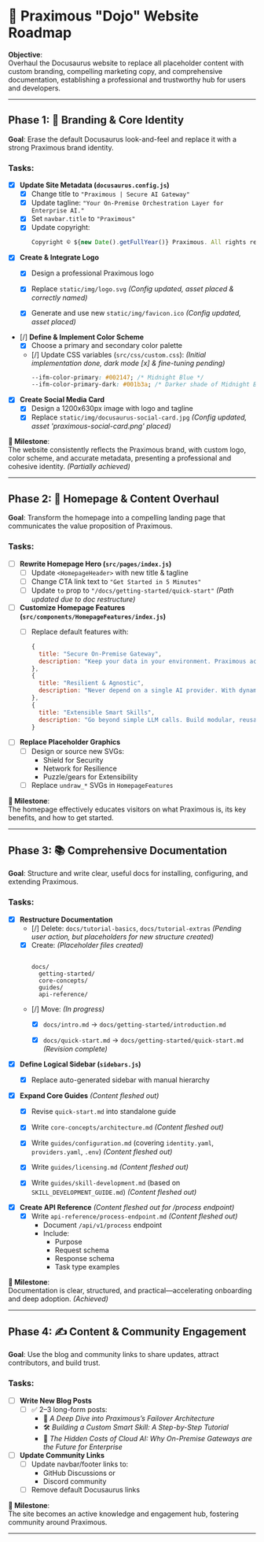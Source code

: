 # 🧭 Praximous "Dojo" Website Roadmap

**Objective**:  
Overhaul the Docusaurus website to replace all placeholder content with custom branding, compelling marketing copy, and comprehensive documentation, establishing a professional and trustworthy hub for users and developers.

---

## Phase 1: 🎨 Branding & Core Identity

**Goal**: Erase the default Docusaurus look-and-feel and replace it with a strong Praximous brand identity.

### Tasks:

- [x] **Update Site Metadata (`docusaurus.config.js`)**  
  - [x] Change title to `"Praximous | Secure AI Gateway"`
  - [x] Update tagline: `"Your On-Premise Orchestration Layer for Enterprise AI."`
  - [x] Set `navbar.title` to `"Praximous"`
  - [x] Update copyright:
    ```js
    Copyright © ${new Date().getFullYear()} Praximous. All rights reserved.
    ```

- [x] **Create & Integrate Logo**  
  - [x] Design a professional Praximous logo  
  - [x] Replace `static/img/logo.svg` *(Config updated, asset placed & correctly named)*
  - [x] Generate and use new `static/img/favicon.ico` *(Config updated, asset placed)*


- [/] **Define & Implement Color Scheme**  
  - [x] Choose a primary and secondary color palette  
  - [/] Update CSS variables (`src/css/custom.css`): *(Initial implementation done, dark mode [x] & fine-tuning pending)*
    ```css
    --ifm-color-primary: #002147; /* Midnight Blue */
    --ifm-color-primary-dark: #001b3a; /* Darker shade of Midnight Blue */

    ```

- [x] **Create Social Media Card**  
  - [x] Design a 1200x630px image with logo and tagline  
  - [x] Replace `static/img/docusaurus-social-card.jpg` *(Config updated, asset 'praximous-social-card.png' placed)*

**🏁 Milestone**:  
The website consistently reflects the Praximous brand, with custom logo, color scheme, and accurate metadata, presenting a professional and cohesive identity. *(Partially achieved)*

---

## Phase 2: 📢 Homepage & Content Overhaul

**Goal**: Transform the homepage into a compelling landing page that communicates the value proposition of Praximous.

### Tasks:

- [ ] **Rewrite Homepage Hero (`src/pages/index.js`)**  
  - [ ] Update `<HomepageHeader>` with new title & tagline  
  - [ ] Change CTA link text to `"Get Started in 5 Minutes"`  
  - [ ] Update `to` prop to `"/docs/getting-started/quick-start"` *(Path updated due to doc restructure)*

- [ ] **Customize Homepage Features (`src/components/HomepageFeatures/index.js`)**  
  - [ ] Replace default features with:

    ```js
    {
      title: "Secure On-Premise Gateway",
      description: "Keep your data in your environment. Praximous acts as a central, secure orchestration layer, preventing sensitive information from being exposed to third-party services."
    },
    {
      title: "Resilient & Agnostic",
      description: "Never depend on a single AI provider. With dynamic failover and a pluggable architecture, Praximous ensures your applications remain operational and flexible."
    },
    {
      title: "Extensible Smart Skills",
      description: "Go beyond simple LLM calls. Build modular, reusable logic units—Smart Skills—to automate complex business processes and create powerful, context-aware workflows."
    }
    ```

- [ ] **Replace Placeholder Graphics**  
  - [ ] Design or source new SVGs:
    - Shield for Security
    - Network for Resilience
    - Puzzle/gears for Extensibility  
  - [ ] Replace `undraw_*` SVGs in `HomepageFeatures`

**🏁 Milestone**:  
The homepage effectively educates visitors on what Praximous is, its key benefits, and how to get started.

---

## Phase 3: 📚 Comprehensive Documentation

**Goal**: Structure and write clear, useful docs for installing, configuring, and extending Praximous.

### Tasks:

- [x] **Restructure Documentation**  
  - [/] Delete: `docs/tutorial-basics`, `docs/tutorial-extras` *(Pending user action, but placeholders for new structure created)*
  - [x] Create: *(Placeholder files created)*
    ```

    docs/
      getting-started/
      core-concepts/
      guides/
      api-reference/
    ```
  - [/] Move: *(In progress)*
    - [x] `docs/intro.md` → `docs/getting-started/introduction.md`
    - [x] `docs/quick-start.md` → `docs/getting-started/quick-start.md` *(Revision complete)*


- [x] **Define Logical Sidebar (`sidebars.js`)**  
  - [x] Replace auto-generated sidebar with manual hierarchy


- [x] **Expand Core Guides** *(Content fleshed out)*
  - [x] Revise `quick-start.md` into standalone guide
  - [x] Write `core-concepts/architecture.md` *(Content fleshed out)*
  - [x] Write `guides/configuration.md` (covering `identity.yaml`, `providers.yaml`, `.env`) *(Content fleshed out)*
  - [x] Write `guides/licensing.md` *(Content fleshed out)*
  - [x] Write `guides/skill-development.md` (based on `SKILL_DEVELOPMENT_GUIDE.md`) *(Content fleshed out)*


- [x] **Create API Reference** *(Content fleshed out for /process endpoint)*
  - [x] Write `api-reference/process-endpoint.md` *(Content fleshed out)*
    - Document `/api/v1/process` endpoint
    - Include:
      - Purpose
      - Request schema
      - Response schema
      - Task type examples

**🏁 Milestone**:  
Documentation is clear, structured, and practical—accelerating onboarding and deep adoption. *(Achieved)*

---

## Phase 4: ✍️ Content & Community Engagement

**Goal**: Use the blog and community links to share updates, attract contributors, and build trust.

### Tasks:

- [ ] **Write New Blog Posts**
  - [ ] ✅ 2–3 long-form posts:
    - 🧠 *A Deep Dive into Praximous’s Failover Architecture*
    - 🛠️ *Building a Custom Smart Skill: A Step-by-Step Tutorial*
    - 💼 *The Hidden Costs of Cloud AI: Why On-Premise Gateways are the Future for Enterprise*

- [ ] **Update Community Links**
  - [ ] Update navbar/footer links to:
    - GitHub Discussions or
    - Discord community
  - [ ] Remove default Docusaurus links

**🏁 Milestone**:  
The site becomes an active knowledge and engagement hub, fostering community around Praximous.

---
